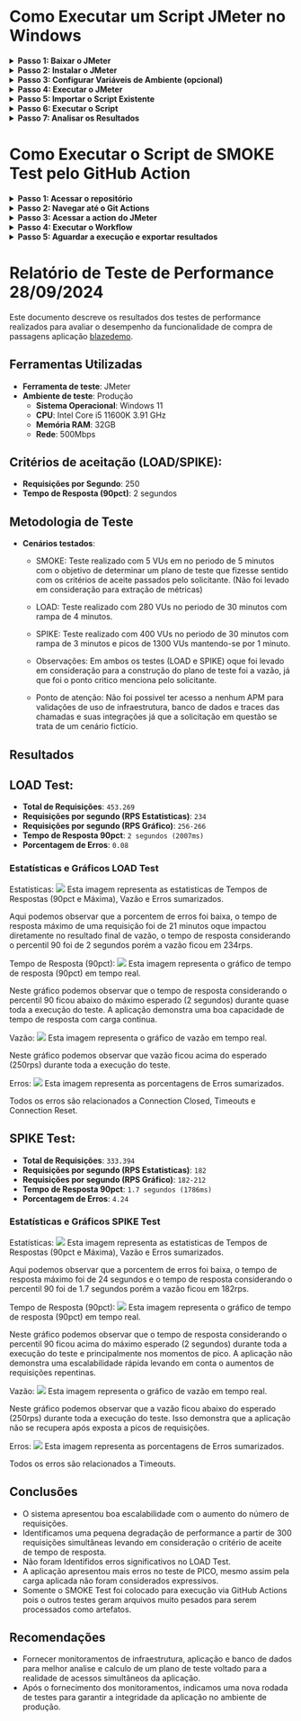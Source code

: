 # Como Executar um Script JMeter no Windows

<details>
<summary><strong>Passo 1: Baixar o JMeter</strong></summary>

1. **Acesse o site oficial do JMeter:**
   - Abra o seu navegador e vá até a página de downloads do Apache JMeter: [Apache JMeter Downloads](https://jmeter.apache.org/download_jmeter.cgi).

2. **Baixe a versão mais recente:**
   - Clique no link do arquivo ZIP para baixar a versão mais recente do JMeter (ex: `apache-jmeter-x.x.zip`).

</details>

<details>
<summary><strong>Passo 2: Instalar o JMeter</strong></summary>

1. **Descompactar o arquivo:**
   - Localize o arquivo ZIP baixado. Clique com o botão direito do mouse e selecione **Extrair Tudo...** para descompactar o arquivo em um diretório de sua escolha (por exemplo, `C:\jmeter`).

2. **Instalar o Java (se necessário):**
   - O JMeter requer Java. Para verificar se o Java está instalado, abra o Prompt de Comando (pressione `Windows + R`, digite `cmd` e pressione Enter) e execute o seguinte comando:

     ```bash
     java -version
     ```

   - Se o Java não estiver instalado, você pode baixar o JDK (Java Development Kit) do [Oracle Java](https://www.oracle.com/java/technologies/javase-jdk11-downloads.html) ou usar uma versão do OpenJDK. Após a instalação, verifique novamente no Prompt de Comando.

</details>

<details>
<summary><strong>Passo 3: Configurar Variáveis de Ambiente (opcional)</strong></summary>

1. **Adicionar à variável PATH:**
   - Clique com o botão direito do mouse no ícone do **Windows** e selecione **Sistema**.
   - Clique em **Configurações avançadas do sistema** no painel esquerdo.
   - Na aba **Avançado**, clique no botão **Variáveis de Ambiente**.
   - Na seção **Variáveis do sistema**, localize a variável chamada `Path`, selecione-a e clique em **Editar**.
   - Clique em **Novo** e adicione o caminho do diretório `bin` do JMeter (por exemplo, `C:\jmeter\apache-jmeter-x.x\bin`).
   - Clique em **OK** para fechar todas as janelas.

</details>

<details>
<summary><strong>Passo 4: Executar o JMeter</strong></summary>

1. **Abrir o JMeter:**
   - Navegue até o diretório `bin` do JMeter (ex: `C:\jmeter\apache-jmeter-x.x\bin`) e localize o arquivo `jmeter.bat`.
   - Clique duas vezes no `jmeter.bat` para abrir a interface gráfica do JMeter.

</details>

<details>
<summary><strong>Passo 5: Importar o Script Existente</strong></summary>

1. **Fazer Download dos arquivos do teste:**
   - Acesse [Repositório da Sinqia](https://github.com/LucasFurquimQA/Sinqia) e faça o download do arquivo ZIP.
   <img src="Teste_QA_Performance_Sinqia/pngs/downloadzip.jpg" />
   
2. **Extraia os arquivos dos testes:**
   - Realize a extração dos arquivos para a pasta que quiser.
   <img src="Teste_QA_Performance_Sinqia/pngs/sinqia_extrair.jpg" />
   
3. **Carregar o script JMeter:**
   - Na interface gráfica do JMeter, vá para `File > Open... Sinqia-main\Teste_QA_Performance_Sinqia` e selecione o arquivo `Compra_Passagem_SMOKE.jmx, Compra_Passagem_LOAD.jmx ou Compra_Passagem_SPIKE.jmx`.
   <img src="Teste_QA_Performance_Sinqia/pngs/tests.jpg" />

</details>

<details>
<summary><strong>Passo 6: Executar o Script</strong></summary>

1. **Executar o teste:**
   - Clique no botão de **Iniciar** (ícone de play) na barra de ferramentas ou pressione `Ctrl + R` para iniciar a execução do script.
   <img src="Teste_QA_Performance_Sinqia/pngs/iniciar.jpg" />

</details>

<details>
<summary><strong>Passo 7: Analisar os Resultados</strong></summary>

1. **Ver os resultados:**
   - Os resultados da execução serão exibidos nos listeners de Relatório Agregado como na imagem abaixo.
   <img src="Teste_QA_Performance_Sinqia/pngs/agg.jpg" />

</details>

# Como Executar o Script de SMOKE Test pelo GitHub Action

<details>
<summary><strong>Passo 1: Acessar o repositório</strong></summary>

1. **Acesse o repositorio Sinqia:**
   - Abra o seu navegador e acesso o repositório da Sinqia: [Repositório da Sinqia](https://github.com/LucasFurquimQA/Sinqia).

</details>

<details>
<summary><strong>Passo 2: Navegar até o Git Actions</strong></summary>

1. **Clique no Git Action:**
   - Exemplo na imagem abaixo:
   <img src="Teste_QA_Performance_Sinqia/pngs/action.jpg" />

</details>

<details>
<summary><strong>Passo 3: Acessar a action do JMeter</strong></summary>

1. **Clique no Run JMeter Performance Tests:**
   - Exemplo na imagem abaixo:
   <img src="Teste_QA_Performance_Sinqia/pngs/runjmeter.jpg" />

</details>

<details>
<summary><strong>Passo 4: Executar o Workflow</strong></summary>

1. **Clique em Run Workflow:**
   - Exemplo na imagem abaixo:
   <img src="Teste_QA_Performance_Sinqia/pngs/runworkflow.jpg" />
   
</details>

<details>
<summary><strong>Passo 5: Aguardar a execução e exportar resultados</strong></summary>

1. **Após a execução do teste os artefatos serão gerados:**
   - Faça o download do jmeter-html-reports, exemplo na imagem abaixo:
   <img src="Teste_QA_Performance_Sinqia/pngs/report.jpg" />
   
2. **Extraia o relatório:**
   - Faça a extração do relatório:
   <img src="Teste_QA_Performance_Sinqia/pngs/extrair.jpg" />   
   
3. **Acesse o relatório:**
   - Realize o acesso ao relatório:
   <img src="Teste_QA_Performance_Sinqia/pngs/acessar.jpg" />   

</details>


# Relatório de Teste de Performance 28/09/2024

Este documento descreve os resultados dos testes de performance realizados para avaliar o desempenho da funcionalidade de compra de passagens aplicação <a href="https://www.blazedemo.com/">blazedemo</a>.

## Ferramentas Utilizadas
- **Ferramenta de teste**: JMeter
- **Ambiente de teste**: Produção
  - **Sistema Operacional**: Windows 11
  - **CPU**: Intel Core i5 11600K 3.91 GHz
  - **Memória RAM**: 32GB
  - **Rede**: 500Mbps

## Critérios de aceitação (LOAD/SPIKE):
- **Requisições por Segundo**: 250
- **Tempo de Resposta (90pct)**: 2 segundos
  
## Metodologia de Teste
- **Cenários testados**:
  - SMOKE: Teste realizado com 5 VUs em no periodo de 5 minutos com o objetivo de determinar um plano de teste que fizesse sentido com os critérios de aceite passados pelo solicitante. (Não foi levado em consideração para extração de métricas)
  - LOAD: Teste realizado com 280 VUs no periodo de 30 minutos com rampa de 4 minutos.
  - SPIKE: Teste realizado com 400 VUs no periodo de 30 minutos com rampa de 3 minutos e picos de 1300 VUs mantendo-se por 1 minuto.
  
  - Observações: Em ambos os testes (LOAD e SPIKE) oque foi levado em consideração para a construção do plano de teste foi a vazão, já que foi o ponto critico menciona pelo solicitante.

  - Ponto de atenção: Não foi possivel ter acesso a nenhum APM para validações de uso de infraestrutura, banco de dados e traces das chamadas e suas integrações já que a solicitação em questão se trata de um cenário fictício.
  
## Resultados

## LOAD Test:
- **Total de Requisições**: `453.269`
- **Requisições por segundo (RPS Estatisticas)**: `234`
- **Requisições por segundo (RPS Gráfico)**: `256-266`
- **Tempo de Resposta 90pct**: `2 segundos (2007ms)`
- **Porcentagem de Erros**: `0.08`

### Estatísticas e Gráficos LOAD Test

Estatísticas:
<img src="Teste_QA_Performance_Sinqia/report/Load/pngs/estatisticas_gerais.jpg" />
Esta imagem representa as estatisticas de Tempos de Respostas (90pct e Máxima), Vazão e Erros sumarizados.

Aqui podemos observar que a porcentem de erros foi baixa, o tempo de resposta máximo de uma requisição foi de 21 minutos oque impactou diretamente no resultado final de vazão, o tempo de resposta considerando o percentil 90 foi de 2 segundos porém a vazão ficou em 234rps.

Tempo de Resposta (90pct):
<img src="Teste_QA_Performance_Sinqia/report/Load/pngs/90pct.jpg" />
Esta imagem representa o gráfico de tempo de resposta (90pct) em tempo real.

Neste gráfico podemos observar que o tempo de resposta considerando o percentil 90 ficou abaixo do máximo esperado (2 segundos) durante quase toda a execução do teste. A aplicação demonstra uma boa capacidade de tempo de resposta com carga continua.

Vazão:
<img src="Teste_QA_Performance_Sinqia/report/Load/pngs/vazao.jpg" />
Esta imagem representa o gráfico de vazão em tempo real.

Neste gráfico podemos observar que vazão ficou acima do esperado (250rps) durante toda a execução do teste.

Erros:
<img src="Teste_QA_Performance_Sinqia/report/Load/pngs/erros.jpg" />
Esta imagem representa as porcentagens de Erros sumarizados.

Todos os erros são relacionados a Connection Closed, Timeouts e Connection Reset.



## SPIKE Test:
- **Total de Requisições**: `333.394`
- **Requisições por segundo (RPS Estatisticas)**: `182`
- **Requisições por segundo (RPS Gráfico)**: `182-212`
- **Tempo de Resposta 90pct**: `1.7 segundos (1786ms)`
- **Porcentagem de Erros**: `4.24`

### Estatísticas e Gráficos SPIKE Test

Estatísticas:
<img src="Teste_QA_Performance_Sinqia/report/Spike/pngs/estatisticas_gerais.jpg" />
Esta imagem representa as estatisticas de Tempos de Respostas (90pct e Máxima), Vazão e Erros sumarizados.

Aqui podemos observar que a porcentem de erros foi baixa, o tempo de resposta máximo foi de 24 segundos e o tempo de resposta considerando o percentil 90 foi de 1.7 segundos porém a vazão ficou em 182rps.

Tempo de Resposta (90pct):
<img src="Teste_QA_Performance_Sinqia/report/Spike/pngs/90pct.jpg" />
Esta imagem representa o gráfico de tempo de resposta (90pct) em tempo real.

Neste gráfico podemos observar que o tempo de resposta considerando o percentil 90 ficou acima do máximo esperado (2 segundos) durante toda a execução do teste e principalmente nos momentos de pico. A aplicação não demonstra uma escalabilidade rápida levando em conta o aumentos de requisições repentinas.

Vazão:
<img src="Teste_QA_Performance_Sinqia/report/Spike/pngs/vazao.jpg" />
Esta imagem representa o gráfico de vazão em tempo real.

Neste gráfico podemos observar que a vazão ficou abaixo do esperado (250rps) durante toda a execução do teste. Isso demonstra que a aplicação não se recupera após exposta a picos de requisições.

Erros:
<img src="Teste_QA_Performance_Sinqia/report/Spike/pngs/erros.jpg" />
Esta imagem representa as porcentagens de Erros sumarizados.

Todos os erros são relacionados a Timeouts.


## Conclusões
- O sistema apresentou boa escalabilidade com o aumento do número de requisições.
- Identificamos uma pequena degradação de performance a partir de 300 requisições simultâneas levando em consideração o critério de aceite de tempo de resposta.
- Não foram Identifidos erros significativos no LOAD Test.
- A aplicação apresentou mais erros no teste de PICO, mesmo assim pela carga aplicada não foram considerados expressivos.
- Somente o SMOKE Test foi colocado para execução via GitHub Actions pois o outros testes geram arquivos muito pesados para serem processados como artefatos.

## Recomendações
- Fornecer monitoramentos de infraestrutura, aplicação e banco de dados para melhor analise e calculo de um plano de teste voltado para a realidade de acessos simultâneos da aplicação.
- Após o fornecimento dos monitoramentos, indicamos uma nova rodada de testes para garantir a integridade da aplicação no ambiente de produção.

